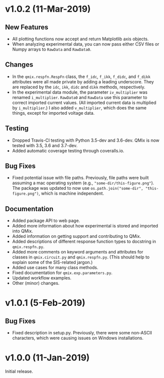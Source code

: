 v1.0.2 (11-Mar-2019)
====================

New Features
------------

- All plotting functions now accept and return Matplotlib axis objects.
- When analyzing experimental data, you can now pass either CSV files or Numpy arrays to ``RawData`` and ``RawData0``.

Changes
-------

- In the ``qmix.respfn.RespFn`` class, the ``f_idc``, ``f_ikk``, ``f_didc``, and ``f_dikk`` attributes were all made private by adding a leading underscore. They are replaced by the ``idc``, ``ikk``, ``didc`` and ``dikk`` methods, respectively.
- In the experimental data module, the parameter ``iv_multiplier`` was renamed ``i_multiplier``. ``RawData0`` and ``RawData`` use this parameter to correct imported current values. (All imported current data is multiplied by ``i_multiplier``.) I also added ``v_multiplier``, which does the same things, except for imported voltage data.

Testing
-------

- Dropped Travis-CI testing with Python 3.5-dev and 3.6-dev. QMix is now tested with 3.5, 3.6 and 3.7-dev.
- Added automatic coverage testing through coveralls.io.

Bug Fixes
---------

- Fixed potential issue with file paths. Previously, file paths were built assuming a mac operating system (e.g., ``"some-dir/this-figure.png"``). The package was updated to now use ``os.path.join("some-dir", "this-figure.png")``, which is machine independent.

Documentation
-------------

- Added package API to web page.
- Added more information about how experimental is stored and imported into QMix.
- Added information on getting support and contributing to QMix.
- Added descriptions of different response function types to docstring in ``qmix.respfn.py``.
- Added more comments on keyword arguments and attributes for classes in ``qmix.circuit.py`` and ``qmix.respfn.py``. (This should help to explain some of the SIS-related jargon.)
- Added use cases for many class methods.
- Fixed documentation for ``qmix.exp.parameters.py``.
- Updated workflow examples.
- Other (minor) changes.



v1.0.1 (5-Feb-2019)
===================

Bug Fixes
---------

- Fixed description in setup.py. Previously, there were some non-ASCII characters, which were causing issues on Windows installations.



v1.0.0 (11-Jan-2019)
====================

Initial release.
